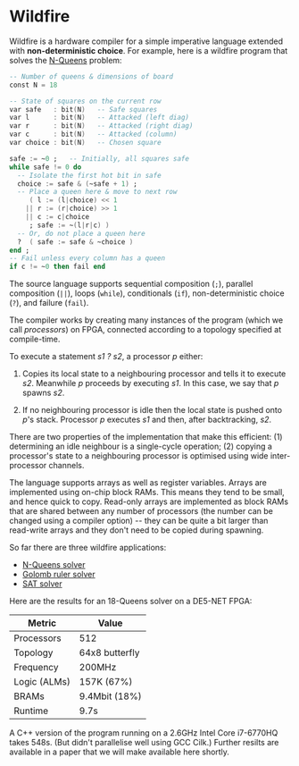 # Wildfire

Wildfire is a hardware compiler for a simple imperative language
extended with **non-deterministic choice**.  For example, here is a
wildfire program that solves the
[N-Queens](https://en.wikipedia.org/wiki/Eight_queens_puzzle) problem:

```ada
-- Number of queens & dimensions of board
const N = 18

-- State of squares on the current row
var safe   : bit(N)   -- Safe squares
var l      : bit(N)   -- Attacked (left diag)
var r      : bit(N)   -- Attacked (right diag)
var c      : bit(N)   -- Attacked (column)
var choice : bit(N)   -- Chosen square

safe := ~0 ;   -- Initially, all squares safe
while safe != 0 do
  -- Isolate the first hot bit in safe
  choice := safe & (~safe + 1) ;
  -- Place a queen here & move to next row
     ( l := (l|choice) << 1
    || r := (r|choice) >> 1
    || c := c|choice
     ; safe := ~(l|r|c) )
  -- Or, do not place a queen here
  ?  ( safe := safe & ~choice )
end ;
-- Fail unless every column has a queen
if c != ~0 then fail end
```

The source language supports sequential composition (`;`), parallel
composition (`||`), loops (`while`), conditionals (`if`),
non-deterministic choice (`?`), and failure (`fail`).

The compiler works by creating many instances of the program (which we
call *processors*) on FPGA, connected according to a topology
specified at compile-time.

To execute a statement *s1 ? s2*, a processor *p* either:

1. Copies its local state to a neighbouring processor and tells it to
execute *s2*.  Meanwhile *p* proceeds by executing *s1*.  In this
case, we say that *p* spawns *s2*.

2. If no neighbouring processor is idle then the local state is
pushed onto *p*'s stack. Processor *p* executes *s1* and then, after
backtracking, *s2*.

There are two properties of the implementation that make this
efficient: (1) determining an idle neighbour is a single-cycle
operation; (2) copying a processor's state to a neighbouring processor
is optimised using wide inter-processor channels.

The language supports arrays as well as register variables.  Arrays
are implemented using on-chip block RAMs.  This means they tend to be
small, and hence quick to copy.  Read-only arrays are implemented as
block RAMs that are shared between any number of processors (the
number can be changed using a compiler option) -- they can be quite a
bit larger than read-write arrays and they don't need to be copied
during spawning.

So far there are three wildfire applications:

  * [N-Queens solver](apps/queens/queens.w)
  * [Golomb ruler solver](apps/golomb/golomb1.w)
  * [SAT solver](apps/sat/sat.w)

Here are the results for an 18-Queens solver on a DE5-NET FPGA:

  Metric       | Value
  ------------ | ------------------
  Processors   | 512
  Topology     | 64x8 butterfly
  Frequency    | 200MHz
  Logic (ALMs) | 157K (67%)
  BRAMs        | 9.4Mbit (18%)
  Runtime      | 9.7s

A C++ version of the program running on a 2.6GHz Intel Core i7-6770HQ
takes 548s. (But didn't parallelise well using GCC Cilk.)  Further
resilts are available in a paper that we will make available here
shortly.

